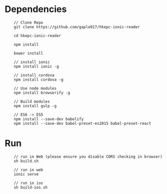 # Dependencies

		// Clone Repo
		git clone https://github.com/gaplo917/hkepc-ionic-reader
		
		cd hkepc-ionic-reader
		
		npm install
		
		bower install
		
		// install ionic
		npm install ionic -g
		
		// install cordova
		npm install cordova -g

		// Use node modules
		npm install browserify -g
		
		// Build modules
		npm install gulp -g

		// ES6 -> ES5
		npm install --save-dev babelify
		npm install --save-dev babel-preset-es2015 babel-preset-react



# Run
		// run in Web (please ensure you disable CORS checking in browser)
		sh build.sh  
		
		// run in web
		ionic serve
		
		// run in ios
		sh build-ios.sh
        